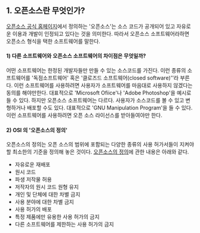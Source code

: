 ## 1. 오픈소스란 무엇인가?

[오픈소스 공식 홈페이지](https://opensource.com/resources/what-open-source)에서 정의하는 '오픈소스'는 소스 코드가 공개되어 있고 자유로운 이용과 개발이 인정되고 있다는 것을 의미한다. 따라서 오픈소스 소프트웨어라하면 오픈소스 형식을 택한 소프트웨어를 말한다. 

#### 1\) 다른 소프트웨어와 오픈소스 소프트웨어의 차이점은 무엇일까?

어떤 소프트웨어는 한정된 개발자들만 만들 수 있는 소스코드를 가진다. 이런 종류의 소프트웨어를 '독점소프트웨어' 혹은 '클로즈드 소프트웨어\(closed software\)''라 부른다. 이런 소프트웨어를 사용하려면 사용자가 소프트웨어를 마음대로 사용하지 않겠다는 동의를 해야만한다. 대표적으로 'Microsoft Ofiice'나 'Adobe Photoshop'을 예시로 들 수 있다. 하지만 오픈소스 소프트웨어는 다르다. 사용자가 소스코드를 볼 수 있고 변형하거나 배포할 수도 있다. 대표적으로 'GNU Manipulation Program'을 들 수 있다. 이런 소프트웨어를 사용하려면 오픈 소스 라이선스를 받아들여야만 한다.

#### 2\) OSI 의 '오픈소스의 정의'

오픈소스의 정의는 오픈 소스의 범위에 포함되는 다양한 종류의 사용 허가서들이 지켜야 할 최소한의 기준을 정의해 놓은 것이다.     [오픈소스의 정의](http://korea.gnu.org/documents/copyleft/osd-korean.html)에 관한 내용은 아래와 같다.

* 자유로운 재배포
* 원시 코드
* 파생 저작물 허용
* 저작자의 원시 코드 원형 유지
* 개인 및 단체에 대한 차별 금지
* 사용 분야에 대한 차별 금지
* 사용 허가의 배포
* 특정 제품에만 유용한 사용 허가의 금지
* 다른 소프트웨어를 제한하는 사용 허가의 금지



